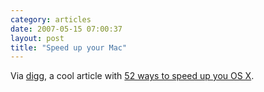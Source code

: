 ```yaml
---
category: articles
date: 2007-05-15 07:00:37
layout: post
title: "Speed up your Mac"
---
```


Via <a href="http://digg.com/">digg</a>, a cool article with <a href="http://www.imafish.co.uk/articles/post/articles/130/52-ways-to-speed-up-os-x/">52 ways to speed up you OS X</a>.
